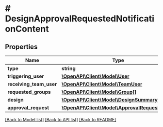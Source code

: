 # # DesignApprovalRequestedNotificationContent

## Properties

Name | Type | Description | Notes
------------ | ------------- | ------------- | -------------
**type** | **string** |  |
**triggering_user** | [**\OpenAPI\Client\Model\User**](User.md) |  |
**receiving_team_user** | [**\OpenAPI\Client\Model\TeamUser**](TeamUser.md) |  |
**requested_groups** | [**\OpenAPI\Client\Model\Group[]**](Group.md) |  |
**design** | [**\OpenAPI\Client\Model\DesignSummary**](DesignSummary.md) |  |
**approval_request** | [**\OpenAPI\Client\Model\ApprovalRequestAction**](ApprovalRequestAction.md) |  |

[[Back to Model list]](../../README.md#models) [[Back to API list]](../../README.md#endpoints) [[Back to README]](../../README.md)
